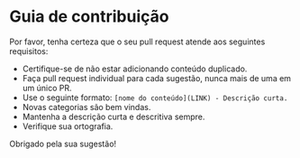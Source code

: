 # Guia de contribuição

Por favor, tenha certeza que o seu pull request atende aos seguintes requisitos:

- Certifique-se de não estar adicionando conteúdo duplicado.
- Faça pull request individual para cada sugestão, nunca mais de uma em um único PR.
- Use o seguinte formato: `[nome do conteúdo](LINK) - Descrição curta.`
- Novas categorias são bem vindas.
- Mantenha a descrição curta e descritiva sempre.
- Verifique sua ortografia.

Obrigado pela sua sugestão!
